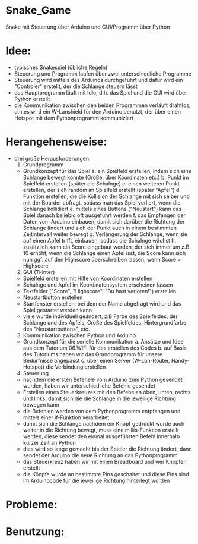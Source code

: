 # Snake_Game
Snake mit Steuerung über Arduino und GUI/Programm über Python
# Idee:
- typisches Snakespiel (übliche Regeln)
- Steuerung und Programm laufen über zwei unterschiedliche Programme
- Steuerung wird mittels des Arduinos durchgeführt und dafür wird ein "Controler" erstellt, der die Schlange steuern lässt
- das Hauptprogramm läuft mit Idle, d.h. das Spiel und die GUI wird über Python erstellt
- die Kommunikation zwischen den beiden Programmen verläuft drahtlos, d.h.es wird ein W-Lanshield für den Arduino benutzt, der über einen Hotspot mit dem Pythonprogramm kommuniziert

# Herangehensweise:
- drei große Herausforderungen:
  1. Grundprogramm
    - Grundkonzept für das Spiel
      a. ein Spielfeld erstellen, indem sich eine Schlange bewegt könnte (Größe, über Koordinaten etc.)
      b. Punkt im Spielfeld erstellen (später die Schalnge)
      c. einen weiteren Punkt erstellen, der sich random im Spielfeld erstellt (später "Apfel")
      d. Funktion erstellen, die die Kollision der Schlange mit sich selber und mit der Boarder abfragt, sodass man das Spiel verliert, wenn die Schlange kollidiert
      e. mittels eines Buttons ("Neustart") kann das Spiel danach beliebig oft ausgeführt werden
      f. das Empfangen der Daten vom Arduino einbauen, damit sich darüber die Richtung der Schlange ändert und sich der Punkt auch in einem bestimmten Zeitintervall weiter bewegt
      g. Verlängerung der Schlange, wenn sie auf einen Apfel trifft, einbauen, sodass die Schalnge wächst
      h. zusätzlich kann ein Score eingebaut werden, der sich immer um z.B. 10 erhöht, wenn die Schlange einen Apfel isst, die Score kann sich nun ggf. auf den Highscore überschreiben lassen, wenn Score > Highscore
  2. GUI (Tkinter)
    - Spielfeld erstellen mit Hilfe von Koordinaten erstellen 
    - Schalnge und Apfel im Koordinatensystem erscheinen lassen
    - Textfelder ("Score", "Highscore", "Du hast verloren!") erstellen
    - Neustartbutton erstellen
    - Startfenster erstellen, bei dem der Name abgefragt wird und das Spiel gestartet werden kann
    - viele wurde individuell geändert, z.B Farbe des Spielfeldes, der Schlange und des Apfels, Größe des Spielfeldes, Hintergrundfarbe des "Neustartbuttons", etc.
  3. Kommunikation zwischen Python und Arduino
    - Grundkonzept für die serielle Kommunikation
      a. Ansätze und Idee aus dem Tutorium 06.WIFI für des erstellen des Codes
      b. auf Basis des Tutoriums haben wir das Grundprogramm für unsere Bedürfnisse angepasst
      c. über einen Server (W-Lan-Router, Handy-Hotspot) die Verbindung erstellen 
   4. Steuerung
    - nachdem die ersten Befehele vom Arduino zum Python gesendet wurden, haben wir unterschiedliche Befehle gesendet
    - Erstellen eines Steuerkreuzes mit den Befehelen oben, unten, rechts und links, damit sich die die Schlange in die jeweilige Richtung bewegen kann
    - die Befehlen werden von dem Pythonprogramm entpfangen und mittels einer if-Funktion verarbeitet
    -  damit sich die Schlange nachdem ein Knopf gedrückt wurde auch weiter in die Richtung bewegt, muss eine millis-Funktion erstellt werden, diese sendet den einmal ausgeführten Befehl innerhalb kurzer Zeit an Python
    - dies wird so lange gemacht bis der Spieler die Richtung ändert, dann sendet der Arduino die neue Richtung an das Pythonprogramm
    - das Steuerkreuz haben wir mit einen Breadboard und vier Knöpfen erstellt 
    - die Könpfe wurde an bestimmte Pins geschaltet und diese Pins sind im Arduinocode für die jeweilige Richtung hinterlegt worden
# Probleme:
# Benutzung:
